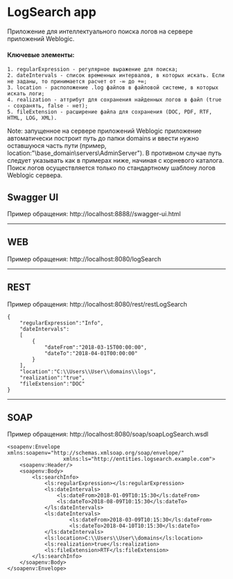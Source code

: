 # LogSearch app
Приложение для интеллектуального поиска логов на сервере приложений Weblogic.  

#### Ключевые элементы:  
```
1. regularExpression - регулярное выражение для поиска;  
2. dateIntervals - список временных интервалов, в которых искать. Если не заданы, то принимается расчет от -∞ до +∞;  
3. location - расположение .log файлов в файловой системе, в которых искать логи;  
4. realization - аттрибут для сохранения найденных логов в файл (true - сохранять, false - нет);  
5. fileExtension - расширение файла для сохранения (DOC, PDF, RTF, HTML, LOG, XML).  
```
Note: запущенное на сервере приложений Weblogic приложение автоматически построит путь до папки domains и ввести нужно оставшуюся 
часть пути (пример, location:"\\base_domain\\servers\\AdminServer"). В противном случае путь следует указывать как в примерах ниже,
начиная с корневого каталога. Поиск логов осуществляется только по стандартному шаблону логов Weblogic сервера.  
## Swagger UI
Пример обращения: http://localhost:8888//swagger-ui.html
***
## WEB
Пример обращения: http://localhost:8080/logSearch
***
## REST
Пример обращения: http://localhost:8080/rest/restLogSearch  
```
{
	"regularExpression":"Info",
	"dateIntervals":
	[
		{
			"dateFrom":"2018-03-15T00:00:00",
			"dateTo":"2018-04-01T00:00:00"
		}
	],
	"location":"C:\\Users\\User\\domains\\logs",
	"realization":"true",
	"fileExtension":"DOC"
}
```
***
## SOAP
Пример обращения: http://localhost:8080/soap/soapLogSearch.wsdl<br>
```
<soapenv:Envelope xmlns:soapenv="http://schemas.xmlsoap.org/soap/envelope/"
                  xmlns:ls="http://entities.logsearch.example.com">
    <soapenv:Header/>
    <soapenv:Body>
        <ls:searchInfo>
            <ls:regularExpression></ls:regularExpression>
            <ls:dateIntervals>
                <ls:dateFrom>2018-01-09T10:15:30</ls:dateFrom>
                <ls:dateTo>2018-08-09T10:15:30</ls:dateTo>
            </ls:dateIntervals>
            <ls:dateIntervals>
                	<ls:dateFrom>2018-03-09T10:15:30</ls:dateFrom>
                	<ls:dateTo>2018-04-10T10:15:30</ls:dateTo>
            </ls:dateIntervals>
            <ls:location>C:\\Users\\User\\domains</ls:location>
            <ls:realization>true</ls:realization>
            <ls:fileExtension>RTF</ls:fileExtension>
        </ls:searchInfo>
    </soapenv:Body>
</soapenv:Envelope>
```
